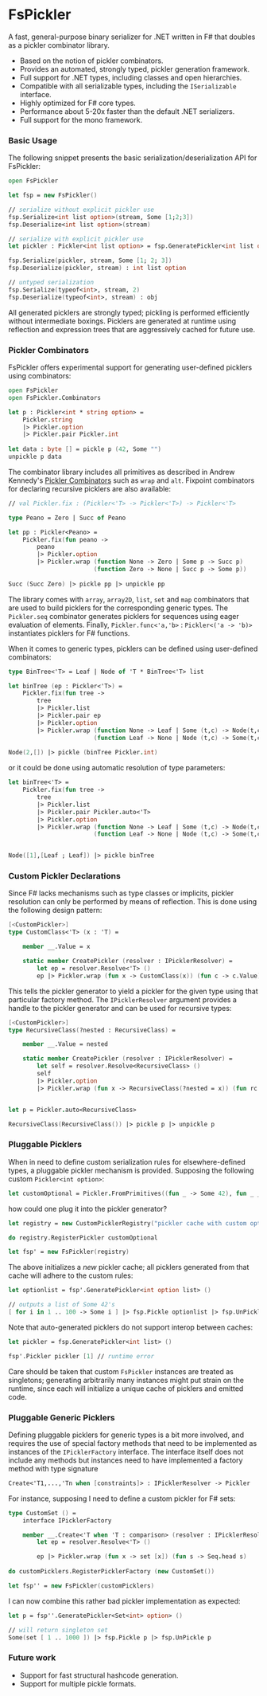 # FsPickler

A fast, general-purpose binary serializer for .NET written in F# 
that doubles as a pickler combinator library.

* Based on the notion of pickler combinators.
* Provides an automated, strongly typed, pickler generation framework.
* Full support for .NET types, including classes and open hierarchies.
* Compatible with all serializable types, including the ``ISerializable`` interface.
* Highly optimized for F# core types.
* Performance about 5-20x faster than the default .NET serializers.
* Full support for the mono framework.

### Basic Usage

The following snippet presents the basic serialization/deserialization API for FsPickler:

```fsharp
open FsPickler

let fsp = new FsPickler()

// serialize without explicit pickler use
fsp.Serialize<int list option>(stream, Some [1;2;3])
fsp.Deserialize<int list option>(stream)

// serialize with explicit pickler use
let pickler : Pickler<int list option> = fsp.GeneratePickler<int list option> ()

fsp.Serialize(pickler, stream, Some [1; 2; 3])
fsp.Deserialize(pickler, stream) : int list option

// untyped serialization
fsp.Serialize(typeof<int>, stream, 2)
fsp.Deserialize(typeof<int>, stream) : obj
```

All generated picklers are strongly typed; pickling is performed efficiently
without intermediate boxings. Picklers are generated at runtime using reflection
and expression trees that are aggressively cached for future use.

### Pickler Combinators

FsPickler offers experimental support for generating user-defined picklers using combinators:

```fsharp
open FsPickler
open FsPickler.Combinators

let p : Pickler<int * string option> = 
    Pickler.string 
    |> Pickler.option 
    |> Pickler.pair Pickler.int
    
let data : byte [] = pickle p (42, Some "")
unpickle p data
```

The combinator library includes all primitives as described in Andrew Kennedy's 
[Pickler Combinators](http://research.microsoft.com/en-us/um/people/akenn/fun/picklercombinators.pdf)
such as ``wrap`` and ``alt``. Fixpoint combinators for declaring recursive picklers are also available:
```fsharp
// val Pickler.fix : (Pickler<'T> -> Pickler<'T>) -> Pickler<'T>

type Peano = Zero | Succ of Peano

let pp : Pickler<Peano> =
    Pickler.fix(fun peano ->
        peano
        |> Pickler.option
        |> Pickler.wrap (function None -> Zero | Some p -> Succ p)
                        (function Zero -> None | Succ p -> Some p))
                        
Succ (Succ Zero) |> pickle pp |> unpickle pp
```
The library comes with ``array``, ``array2D``, ``list``, ``set`` and ``map`` 
combinators that are used to build picklers for the corresponding generic types.
The ``Pickler.seq`` combinator generates picklers for sequences using eager evaluation of elements.
Finally, ``Pickler.func<'a,'b>`` : ``Pickler<('a -> 'b)>`` instantiates picklers for F# functions.

When it comes to generic types, picklers can be defined using user-defined combinators:

```fsharp
type BinTree<'T> = Leaf | Node of 'T * BinTree<'T> list

let binTree (ep : Pickler<'T>) =
    Pickler.fix(fun tree ->
        tree
        |> Pickler.list
        |> Pickler.pair ep
        |> Pickler.option
        |> Pickler.wrap (function None -> Leaf | Some (t,c) -> Node(t,c))
                        (function Leaf -> None | Node (t,c) -> Some(t,c)))
                        
Node(2,[]) |> pickle (binTree Pickler.int)
```
or it could be done using automatic resolution of type parameters:

```fsharp
let binTree<'T> =
    Pickler.fix(fun tree ->
        tree
        |> Pickler.list
        |> Pickler.pair Pickler.auto<'T>
        |> Pickler.option
        |> Pickler.wrap (function None -> Leaf | Some (t,c) -> Node(t,c))
                        (function Leaf -> None | Node (t,c) -> Some(t,c)))


Node([1],[Leaf ; Leaf]) |> pickle binTree
```

### Custom Pickler Declarations

Since F# lacks mechanisms such as type classes or implicits, 
pickler resolution can only be performed by means of reflection.
This is done using the following design pattern:

```fsharp
[<CustomPickler>]
type CustomClass<'T> (x : 'T) =

    member __.Value = x

    static member CreatePickler (resolver : IPicklerResolver) =
        let ep = resolver.Resolve<'T> ()
        ep |> Pickler.wrap (fun x -> CustomClass(x)) (fun c -> c.Value)
```
This tells the pickler generator to yield a pickler for the given type
using that particular factory method. The ``IPicklerResolver`` argument provides
a handle to the pickler generator and can be used for recursive types:
```fsharp
[<CustomPickler>]
type RecursiveClass(?nested : RecursiveClass) =

    member __.Value = nested

    static member CreatePickler (resolver : IPicklerResolver) =
        let self = resolver.Resolve<RecursiveClass> ()
        self 
        |> Pickler.option 
        |> Pickler.wrap (fun x -> RecursiveClass(?nested = x)) (fun rc -> rc.Value)


let p = Pickler.auto<RecursiveClass>

RecursiveClass(RecursiveClass()) |> pickle p |> unpickle p
```

### Pluggable Picklers

When in need to define custom serialization rules for elsewhere-defined types, 
a pluggable pickler mechanism is provided. 
Supposing the following custom ``Pickler<int option>``:
```fsharp
let customOptional = Pickler.FromPrimitives((fun _ -> Some 42), fun _ _ -> ())
```
how could one plug it into the pickler generator?
```fsharp
let registry = new CustomPicklerRegistry("pickler cache with custom optionals")

do registry.RegisterPickler customOptional

let fsp' = new FsPickler(registry)
```
The above initializes a *new* pickler cache; all picklers generated from that cache
will adhere to the custom rules:
```fsharp
let optionlist = fsp'.GeneratePickler<int option list> ()

// outputs a list of Some 42's
[ for i in 1 .. 100 -> Some i ] |> fsp.Pickle optionlist |> fsp.UnPickle optionlist
```
Note that auto-generated picklers do not support interop between caches:
```fsharp
let pickler = fsp.GeneratePickler<int list> ()

fsp'.Pickler pickler [1] // runtime error
```

Care should be taken that custom ``FsPickler`` instances are treated as singletons;
generating arbitrarily many instances might put strain on the runtime, 
since each will initialize a unique cache of picklers and emitted code.

### Pluggable Generic Picklers

Defining pluggable picklers for generic types is a bit more involved, 
and requires the use of special factory methods that need to be implemented
as instances of the ``IPicklerFactory`` interface. The interface itself
does not include any methods but instances need to have implemented a
factory method with type signature 
```fsharp
Create<'T1,...,'Tn when [constraints]> : IPicklerResolver -> Pickler
```
For instance, supposing I need to define a custom pickler for F# sets:
```fsharp
type CustomSet () =
    interface IPicklerFactory

    member __.Create<'T when 'T : comparison> (resolver : IPicklerResolver) =
        let ep = resolver.Resolve<'T> ()

        ep |> Pickler.wrap (fun x -> set [x]) (fun s -> Seq.head s)
        
do customPicklers.RegisterPicklerFactory (new CustomSet())

let fsp'' = new FsPickler(customPicklers)
```
I can now combine this rather bad pickler implementation as expected:
```fsharp
let p = fsp''.GeneratePickler<Set<int> option> ()

// will return singleton set
Some(set [ 1 .. 1000 ]) |> fsp.Pickle p |> fsp.UnPickle p
```

### Future work

* Support for fast structural hashcode generation.
* Support for multiple pickle formats.
